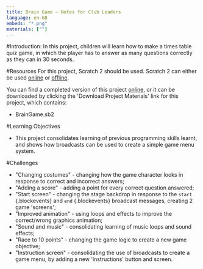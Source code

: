 ```yaml
---
title: Brain Game — Notes for Club Leaders
language: en-GB
embeds: "*.png"
materials: [""]
...
```


#Introduction:
In this project, children will learn how to make a times table quiz game, in which the player has to answer as many questions correctly as they can in 30 seconds.

#Resources
For this project, Scratch 2 should be used. Scratch 2 can either be used <a href="http://scratch.mit.edu/projects/editor/">online</a> or <a href="http://scratch.mit.edu/scratch2download/">offline</a>.

You can find a completed version of this project <a href="http://scratch.mit.edu/projects/42225768/#editor">online</a>, or it can be downloaded by clicking the 'Download Project Materials' link for this project, which contains:

+ BrainGame.sb2

#Learning Objectives
+ This project consolidates learning of previous programming skills learnt, and shows how broadcasts can be used to create a simple game menu system.

#Challenges
+ "Changing costumes" - changing how the game character looks in response to correct and incorrect answers;
+ "Adding a score" - adding a point for every correct question answered;
+ "Start screen" - changing the stage backdrop in response to the `start` {.blockevents} and `end` {.blockevents} broadcast messages, creating 2 game 'screens';
+ "Improved animation" - using loops and effects to improve the correct/wrong graphics animation;
+ "Sound and music" - consolidating learning of music loops and sound effects;
+ "Race to 10 points" - changing the game logic to create a new game objective;
+ "Instruction screen" - consolidating the use of broadcasts to create a game menu, by adding a new 'instructions' button and screen.

